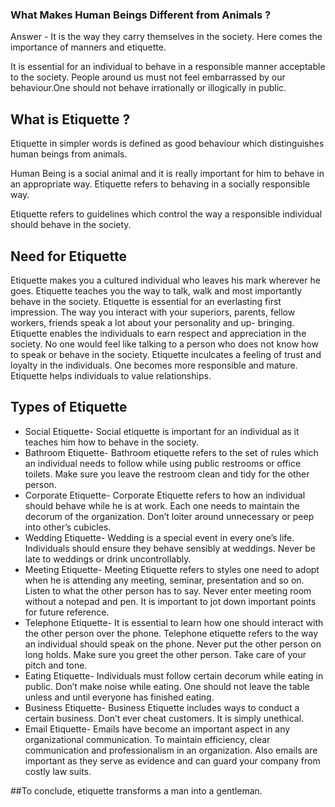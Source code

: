 ### What Makes Human Beings Different from Animals ?
Answer - It is the way they carry themselves in the society. Here comes the importance of manners and etiquette.

It is essential for an individual to behave in a responsible manner acceptable to the society. People around us must not feel embarrassed by our behaviour.One should not behave irrationally or illogically in public.

## What is Etiquette ?
Etiquette in simpler words is defined as good behaviour which distinguishes human beings from animals.

Human Being is a social animal and it is really important for him to behave in an appropriate way. Etiquette refers to behaving in a socially responsible way.

Etiquette refers to guidelines which control the way a responsible individual should behave in the society.

## Need for Etiquette
Etiquette makes you a cultured individual who leaves his mark wherever he goes.
Etiquette teaches you the way to talk, walk and most importantly behave in the society.
Etiquette is essential for an everlasting first impression. The way you interact with your superiors, parents, fellow workers, friends speak a lot about your personality and up- bringing.
Etiquette enables the individuals to earn respect and appreciation in the society. No one would feel like talking to a person who does not know how to speak or behave in the society. Etiquette inculcates a feeling of trust and loyalty in the individuals. One becomes more responsible and mature. Etiquette helps individuals to value relationships.
## Types of Etiquette
* Social Etiquette- Social etiquette is important for an individual as it teaches him how to behave in the society.
* Bathroom Etiquette- Bathroom etiquette refers to the set of rules which an individual needs to follow while using public restrooms or office toilets. Make sure you leave the restroom clean and tidy for the other person.
* Corporate Etiquette- Corporate Etiquette refers to how an individual should behave while he is at work. Each one needs to maintain the decorum of the organization. Don’t loiter around unnecessary or peep into other’s cubicles.
* Wedding Etiquette- Wedding is a special event in every one’s life. Individuals should ensure they behave sensibly at weddings. Never be late to weddings or drink uncontrollably.
* Meeting Etiquette- Meeting Etiquette refers to styles one need to adopt when he is attending any meeting, seminar, presentation and so on. Listen to what the other person has to say. Never enter meeting room without a notepad and pen. It is important to jot down important points for future reference.
* Telephone Etiquette- It is essential to learn how one should interact with the other person over the phone. Telephone etiquette refers to the way an individual should speak on the phone. Never put the other person on long holds. Make sure you greet the other person. Take care of your pitch and tone.
* Eating Etiquette- Individuals must follow certain decorum while eating in public. Don’t make noise while eating. One should not leave the table unless and until everyone has finished eating.
* Business Etiquette- Business Etiquette includes ways to conduct a certain business. Don’t ever cheat customers. It is simply unethical.
* Email Etiquette- Emails have become an important aspect in any organizational communication. To maintain efficiency, clear communication and professionalism in an organization. Also emails are important as they serve as evidence and can guard your company from costly law suits.


##To conclude, etiquette transforms a man into a gentleman.


 
